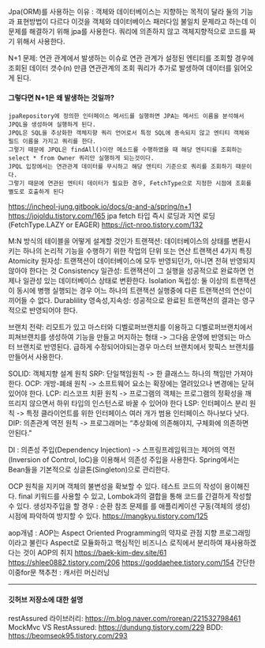 Jpa(ORM)를 사용하는 이유 : 객체와 데이터베이스는 지향하는 목적이 달라 둘의 기능과 표현방법이 다르다
이것을 객체와 데이터베이스 패러다임 불일치 문제라고 하는데 이 문제를 해결하기 위해 jpa를 사용한다.
쿼리에 의존하지 않고 객체지향적으로 코드를 짜기 위해서 사용한다.

N+1 문제: 연관 관계에서 발생하는 이슈로 연관 관계가 설정된 엔티티를 조회할 경우에 조회된 데이터 갯수(n) 만큼 연관관계의 조회 쿼리가 추가로 발생하여 데이터를 읽어오게 된다.

#### 그렇다면 N+1은 왜 발생하는 것일까?
~~~
jpaRepository에 정의한 인터페이스 메서드를 실행하면 JPA는 메서드 이름을 분석해서 JPQL을 생성하여 실행하게 된다. 
JPQL은 SQL을 추상화한 객체지향 쿼리 언어로서 특정 SQL에 종속되지 않고 엔티티 객체와 필드 이름을 가지고 쿼리를 한다. 
그렇기 때문에 JPQL은 findAll()이란 메소드를 수행하였을 때 해당 엔티티를 조회하는 select * from Owner 쿼리만 실행하게 되는것이다.
JPQL 입장에서는 연관관계 데이터를 무시하고 해당 엔티티 기준으로 쿼리를 조회하기 때문이다. 
그렇기 때문에 연관된 엔티티 데이터가 필요한 경우, FetchType으로 지정한 시점에 조회를 별도로 호출하게 된다
~~~
https://incheol-jung.gitbook.io/docs/q-and-a/spring/n+1
https://jojoldu.tistory.com/165
jpa fetch 타입 즉시 로딩과 지연 로딩(FetchType.LAZY or EAGER)
https://ict-nroo.tistory.com/132

M:N 방식의 테이블을 어떻게 설계할 것인가
트랜잭션: 데이터베이스의 상태를 변환시키는 하나의 논리적 기능을 수행하기 위한 작업의 단위 또는 연산
트랜잭션 4가지 특징
Atomicity 원자성: 트랜잭션이 데이터베이스에 모두 반영되던가, 아니면 전혀 반영되지 않아야 한다는 것
Consistency 일관성: 트랜잭션이 그 실행을 성공적으로 완료하면 언제나 일관성 있는 데이터베이스 상태로 변환한다.
Isolation 독립성: 둘 이상의 트랜잭션이 동시에 병행 실행되는 경우 어느 하나의 트랜잭션 실행중에 다른 트랜잭션의 연산이 끼어들 수 없다.
Durablility 영속성,지속성: 성공적으로 완료된 트랜잭션의 결과는 영구적으로 반영되어야 한다.

브랜치 전략: 리모트가 있고 마스터와 디벨로퍼브랜치를 이용하고 
디벨로퍼브랜치에서 피쳐브랜치를 생성하여 기능을 만들고 머지하는 형태 -> 그다음 운영에 반영되는 마스터 브랜치로 반영된다.
급하게 수정되어야되는경우 마스터 브랜치에서 핫픽스 브랜치를 만들어서 사용한다.

SOLID: 객체지향 설계 원칙
SRP: 단일책임원칙 -> 한 클래스느 하나의 책임만 가져야 한다.
OCP: 개방-폐쇄 원칙 -> 소프트웨어 요소는 확장에는 열려있으나 변경에는 닫혀 있어야 한다.
LCP: 리스코프 치환 원칙 -> 프로그램의 객체는 프로그램의 정확성을 깨뜨리지 않으면서 하위 타입의 인스턴스로 바꿀 수 있어야 한다
LSP: 인터페이스 분리 원칙 -> 특정 클라이언트를 위한 인터페이스 여러 개가 범용 인터페이스 하나보다 낫다.
DIP: 의존관계 역전 원칙 -> 프로그래머는 “추상화에 의존해야지, 구체화에 의존하면 안된다."

DI : 의존성 주입(Dependency Injection) ->
스프링프레임워크는 제어의 역전(Inversion of Control, IoC)을 이용해서 의존성 주입을 사용한다.
Spring에서는 Bean들을 기본적으로 싱글톤(Singleton)으로 관리한다.

OCP 원칙을 지키며 객체의 불변성을 확보할 수 있다.
테스트 코드의 작성이 용이해진다.
final 키워드를 사용할 수 있고, Lombok과의 결합을 통해 코드를 간결하게 작성할 수 있다.
생성자주입을 할 경우 : 순환 참조 문제를 를 애플리케이션 구동(객체의 생성) 시점에 파악하여 방지할 수 있다.
https://mangkyu.tistory.com/125

aop개념 : AOP는 Aspect Oriented Programming의 약자로 관점 지향 프로그래밍이라고 불린다
Aspect로 모듈화하고 핵심적인 비즈니스 로직에서 분리하여 재사용하겠다는 것이 AOP의 취지
https://baek-kim-dev.site/61
https://shlee0882.tistory.com/206
https://goddaehee.tistory.com/154
간단한 이중for문
책추천 : 캐서린 머신러닝

---
#### 깃허브 저장소에 대한 설명
restAssured 라이브러리: https://m.blog.naver.com/rorean/221532798461
MockMvc VS RestAssured: https://dundung.tistory.com/229 
BDD: https://beomseok95.tistory.com/293